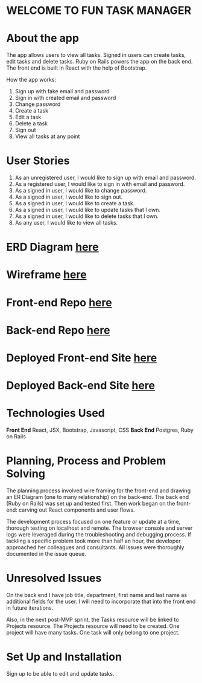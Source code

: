 
# WELCOME TO FUN TASK MANAGER

# About the app

The app allows users to view all tasks. Signed in users can create tasks, edit tasks and delete tasks. Ruby on Rails powers the app on the back end. The front end is built in React with the help of Bootstrap.

How the app works:

 1. Sign up with fake email and password
 2. Sign in with created email and password
 3. Change password
 4. Create a task
 5. Edit a task
 6. Delete a task
 7. Sign out
 8. View all tasks at any point

# User Stories

 1. As an unregistered user, I would like to sign up with email and password.
 2. As a registered user, I would like to sign in with email and password.
 3. As a signed in user, I would like to change password.
 4. As a signed in user, I would like to sign out.
 5. As a signed in user, I would like to create a task.
 6. As a signed in user, I would like to update tasks that I own.
 7. As a signed in user, I would like to delete tasks that I own.
 8. As any user, I would like to view all tasks.

# ERD Diagram [here](https://drive.google.com/file/d/1IgkqNm8ascZDetzq0V2oO9RfljGVpN1Q/view)

# Wireframe [here](https://drive.google.com/file/d/1x9DtJ74TjZMbjc9DE9rHHxAIK7LZu1j7/view)

# Front-end Repo [here]([https://github.com/AnnaShalaginova/Task-Manager-FrontEnd](https://github.com/AnnaShalaginova/Task-Manager-FrontEnd))

# Back-end Repo [here]([https://github.com/AnnaShalaginova/TaskManager-BackEnd](https://github.com/AnnaShalaginova/TaskManager-BackEnd))

# Deployed Front-end Site [here]([https://annashalaginova.github.io/Task-Manager-FrontEnd/](https://annashalaginova.github.io/Task-Manager-FrontEnd/))

# Deployed Back-end Site [here]([https://git.heroku.com/fun-task-manager.git](https://git.heroku.com/fun-task-manager.git))

# Technologies Used

**Front End** React, JSX, Bootstrap, Javascript, CSS 
**Back End** Postgres, Ruby on Rails

# Planning, Process and Problem Solving

The planning process involved wire framing for the front-end and drawing an ER Diagram (one to many relationship) on the back-end. The back end (Ruby on Rails) was set up and tested first. Then work began on the front-end: carving out React components and user flows. 

The development process focused on one feature or update at a time, thorough testing on localhost and remote. The browser console and server logs were leveraged during the troubleshooting and debugging process. If tackling a specific problem took more than half an hour, the developer approached her colleagues and consultants. All issues were thoroughly documented in the issue queue. 

# Unresolved Issues

On the back end I have job title, department, first name and last name as additional fields for the user. I will need to incorporate that into the front end in future iterations.

Also, in the next post-MVP sprint, the Tasks resource will be linked to Projects resource. The Projects resource will need to be created. One project will have many tasks. One task will only belong to one project. 

# Set Up and Installation

Sign up to be able to edit and update tasks.
